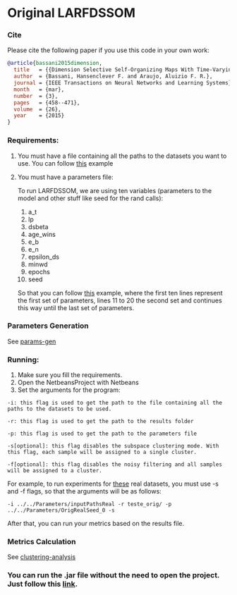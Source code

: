 # Original LARFDSSOM

### Cite

Please cite the following paper if you use this code in your own work:

```bibtex
@article{bassani2015dimension,
  title   = {{Dimension Selective Self-Organizing Maps With Time-Varying Structure for Subspace and Projected Clustering}},
  author  = {Bassani, Hansenclever F. and Araujo, Aluizio F. R.},
  journal = {IEEE Transactions on Neural Networks and Learning Systems},
  month   = {mar},
  number  = {3},
  pages   = {458--471},
  volume  = {26},
  year    = {2015}
}
```

### Requirements:

1. You must have a file containing all the paths to the datasets you want to use. You can follow [this](https://github.com/hfbassani/pbml/blob/master/phmb4/Parameters/inputPathsReal) example

2. You must have a parameters file:

   To run LARFDSSOM, we are using ten variables (parameters to the model and other stuff like seed for the rand calls):

   1. a_t
   2. lp
   3. dsbeta
   4. age_wins
   5. e_b
   6. e_n
   7. epsilon_ds
   8. minwd
   9. epochs
   10. seed

   So that you can follow [this](https://github.com/hfbassani/pbml/blob/master/phmb4/Parameters/OrigRealSeed_0) example, where the first ten lines represent the first set of parameters, lines 11 to 20 the second set and continues this way until the last set of parameters.

### Parameters Generation

See [params-gen](https://github.com/hfbassani/pbml/tree/master/params-gen/)

### Running:

1. Make sure you fill the requirements.
2. Open the NetbeansProject with Netbeans
3. Set the arguments for the program:

  ```
  -i: this flag is used to get the path to the file containing all the paths to the datasets to be used.

  -r: this flag is used to get the path to the results folder

  -p: this flag is used to get the path to the parameters file

  -s[optional]: this flag disables the subspace clustering mode. With this flag, each sample will be assigned to a single cluster.

  -f[optional]: this flag disables the noisy filtering and all samples will be assigned to a cluster.
  ```
  For example, to run experiments for [these](https://github.com/hfbassani/pbml/tree/master/Datasets/Realdata) real datasets, you must use -s and -f flags, so that the arguments will be as follows:

  ```
  -i ../../Parameters/inputPathsReal -r teste_orig/ -p ../../Parameters/OrigRealSeed_0 -s
  ```

  After that, you can run your metrics based on the results file.

### Metrics Calculation

See [clustering-analysis](https://github.com/hfbassani/pbml/tree/master/clustering-analysis/)

### You can run the .jar file without the need to open the project. Just follow this [link](https://github.com/hfbassani/pbml/tree/master/Executables).

